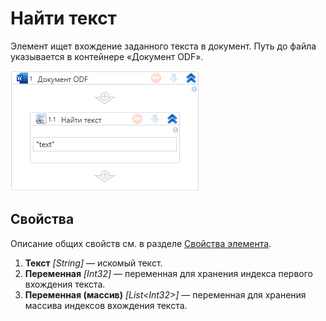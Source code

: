 # Найти текст

Элемент ищет вхождение заданного текста в документ. Путь до файла указывается в контейнере «Документ ODF».

![](<../../../.gitbook/assets1/windows_items/odf-find-text.png>)


## Свойства

Описание общих свойств см. в разделе [Свойства элемента](https://docs.primo-rpa.ru/primo-rpa/primo-studio/process/elements#svoistva-elementa).


1. **Текст** *[String]* — искомый текст.  
2. **Переменная** *[Int32]* — переменная для хранения индекса первого вхождения текста. 
3. **Переменная (массив)** *[List\<Int32>]* — переменная для хранения массива индексов вхождения текста.


